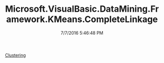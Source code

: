 ﻿---
title: Microsoft.VisualBasic.DataMining.Framework.KMeans.CompleteLinkage
date: 7/7/2016 5:46:48 PM
---

[Clustering](T-Microsoft.VisualBasic.DataMining.Framework.KMeans.CompleteLinkage.Clustering.html)
